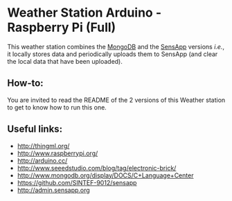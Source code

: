 Weather Station Arduino - Raspberry Pi (Full)
===================================================

This weather station combines the [MongoDB](https://github.com/brice-morin/ArduPi/tree/master/WeatherStationMongoDB) and the [SensApp](https://github.com/brice-morin/ArduPi/tree/master/WeatherStationSensapp) versions _i.e._, it locally stores data and periodically uploads them to SensApp (and clear the local data that have been uploaded).

How-to:
-------

You are invited to read the README of the 2 versions of this Weather station to get to know how to run this one.

Useful links:
-------------------
* http://thingml.org/
* http://www.raspberrypi.org/
* http://arduino.cc/
* http://www.seeedstudio.com/blog/tag/electronic-brick/
* http://www.mongodb.org/display/DOCS/C+Language+Center
* https://github.com/SINTEF-9012/sensapp
* http://admin.sensapp.org
